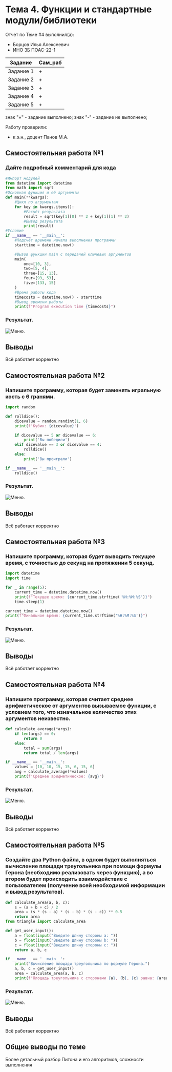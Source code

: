 # Тема 4. Функции и стандартные модули/библиотеки
Отчет по Теме #4 выполнил(а):
- Борцов Илья Алексеевич
- ИНО ЗБ ПОАС-22-1

| Задание |  Сам_раб |
| ------ |  ------ |
| Задание 1 | + |
| Задание 2 | + |
| Задание 3 | + | 
| Задание 4 | + | 
| Задание 5 | + |


знак "+" - задание выполнено; знак "-" - задание не выполнено;

Работу проверили:
- к.э.н., доцент Панов М.А.

## Самостоятельная работа №1
### Дайте подробный комментарий для кода

```python
#Импорт модулей
from datetime import datetime
from math import sqrt
#Основная функция и её аргументы
def main(**kwargs):
    #Цикл по агрументам
    for key in kwargs.items():
        #Расчёт результата
        result = sqrt(key[1][0] ** 2 + key[1][1] ** 2)
        #Вывод результата
        print(result)
#Условие
if __name__ == '__main__':
    #Подсчёт времени начала выполнения программы
    starttime = datetime.now()

    #Вызов функции main с передачей ключевых аргументов
    main(
        one=[10, 3],
        two=[5, 4],
        three=[15, 13],
        four=[93, 53],
        five=[133, 15]
    )
    #Время работы кода
    timecosts = datetime.now() - starttime
    #Вывод времени работы
    print(f"Program execution time {timecosts}")
```
### Результат.
![Меню](https://github.com/MNeedHelp/Session/blob/Lab4/Lab4/1.png).


## Выводы

Всё работает корректно

## Самостоятельная работа №2
### Напишите программу, которая будет заменять игральную кость с 6 гранями.

```python
import random

def rolldice():
    dicevalue = random.randint(1, 6)
    print(f'Кубик: {dicevalue}')

    if dicevalue == 5 or dicevalue == 6:
        print('Вы победили')
    elif dicevalue == 3 or dicevalue == 4:
        rolldice()
    else:
        print('Вы проиграли')

if __name__ == '__main__':
    rolldice()  
```
### Результат.
![Меню](https://github.com/MNeedHelp/Session/blob/Lab4/Lab4/2.png).

## Выводы

Всё работает корректно
  
## Самостоятельная работа №3
### Напишите программу, которая будет выводить текущее время, с точностью до секунд на протяжении 5 секунд.

```python
import datetime
import time

for _ in range(5):
    current_time = datetime.datetime.now()
    print(f"Текущее время: {current_time.strftime('%H:%M:%S')}")
    time.sleep(1)

current_time = datetime.datetime.now()
print(f"Финальное время: {current_time.strftime('%H:%M:%S')}") 
```
### Результат.
![Меню](https://github.com/MNeedHelp/Session/blob/Lab4/Lab4/3.png).

## Выводы

Всё работает корректно

## Самостоятельная работа №4
### Напишите программу, которая считает среднее арифметическое от аргументов вызываемое функции, с условием того, что изначальное количество этих аргументов неизвестно.

```python
def calculate_average(*args):
    if len(args) == 0:
        return 0
    else:
        total = sum(args)
        return total / len(args)

if __name__ == '__main__':
    values = [10, 10, 15, 15, 6, 15, 6]  
    avg = calculate_average(*values)
    print(f'Среднее арифметическое: {avg}')
```
### Результат.
![Меню](https://github.com/MNeedHelp/Session/blob/Lab4/Lab4/4.png).

## Выводы

Всё работает корректно
  
## Самостоятельная работа №5
### Создайте два Python файла, в одном будет выполняться вычисление площади треугольника при помощи формулы Герона (необходимо реализовать через функцию), а во втором будет происходить взаимодействие с пользователем (получение всей необходимой информации и вывод результатов).

```python
def calculate_area(a, b, c): 
    s = (a + b + c) / 2
    area = (s * (s - a) * (s - b) * (s - c)) ** 0.5
    return area
from triangle import calculate_area

def get_user_input():
    a = float(input("Введите длину стороны a: "))
    b = float(input("Введите длину стороны b: "))
    c = float(input("Введите длину стороны c: "))
    return a, b, c

if __name__ == '__main__':
    print("Вычисление площади треугольника по формуле Герона.")
    a, b, c = get_user_input()
    area = calculate_area(a, b, c)
    print(f"Площадь треугольника с сторонами {a}, {b}, {c} равна: {area}")
```
### Результат.
![Меню](https://github.com/MNeedHelp/Session/blob/Lab4/Lab4/5.png).

## Выводы
  
Всё работает корректно

## Общие выводы по теме
Более детальный разбор Питона и его алгоритмов, сложности выполнения
